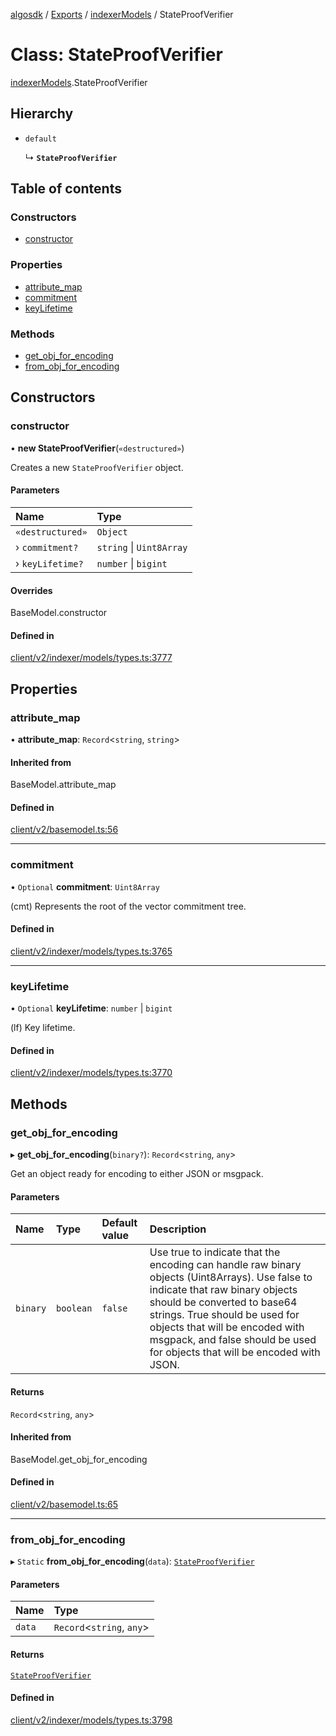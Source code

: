 [algosdk](../README.md) / [Exports](../modules.md) / [indexerModels](../modules/indexerModels.md) / StateProofVerifier

# Class: StateProofVerifier

[indexerModels](../modules/indexerModels.md).StateProofVerifier

## Hierarchy

- `default`

  ↳ **`StateProofVerifier`**

## Table of contents

### Constructors

- [constructor](indexerModels.StateProofVerifier.md#constructor)

### Properties

- [attribute\_map](indexerModels.StateProofVerifier.md#attribute_map)
- [commitment](indexerModels.StateProofVerifier.md#commitment)
- [keyLifetime](indexerModels.StateProofVerifier.md#keylifetime)

### Methods

- [get\_obj\_for\_encoding](indexerModels.StateProofVerifier.md#get_obj_for_encoding)
- [from\_obj\_for\_encoding](indexerModels.StateProofVerifier.md#from_obj_for_encoding)

## Constructors

### constructor

• **new StateProofVerifier**(`«destructured»`)

Creates a new `StateProofVerifier` object.

#### Parameters

| Name | Type |
| :------ | :------ |
| `«destructured»` | `Object` |
| › `commitment?` | `string` \| `Uint8Array` |
| › `keyLifetime?` | `number` \| `bigint` |

#### Overrides

BaseModel.constructor

#### Defined in

[client/v2/indexer/models/types.ts:3777](https://github.com/algorand/js-algorand-sdk/blob/13a5d73/src/client/v2/indexer/models/types.ts#L3777)

## Properties

### attribute\_map

• **attribute\_map**: `Record`<`string`, `string`\>

#### Inherited from

BaseModel.attribute\_map

#### Defined in

[client/v2/basemodel.ts:56](https://github.com/algorand/js-algorand-sdk/blob/13a5d73/src/client/v2/basemodel.ts#L56)

___

### commitment

• `Optional` **commitment**: `Uint8Array`

(cmt) Represents the root of the vector commitment tree.

#### Defined in

[client/v2/indexer/models/types.ts:3765](https://github.com/algorand/js-algorand-sdk/blob/13a5d73/src/client/v2/indexer/models/types.ts#L3765)

___

### keyLifetime

• `Optional` **keyLifetime**: `number` \| `bigint`

(lf) Key lifetime.

#### Defined in

[client/v2/indexer/models/types.ts:3770](https://github.com/algorand/js-algorand-sdk/blob/13a5d73/src/client/v2/indexer/models/types.ts#L3770)

## Methods

### get\_obj\_for\_encoding

▸ **get_obj_for_encoding**(`binary?`): `Record`<`string`, `any`\>

Get an object ready for encoding to either JSON or msgpack.

#### Parameters

| Name | Type | Default value | Description |
| :------ | :------ | :------ | :------ |
| `binary` | `boolean` | `false` | Use true to indicate that the encoding can handle raw binary objects (Uint8Arrays). Use false to indicate that raw binary objects should be converted to base64 strings. True should be used for objects that will be encoded with msgpack, and false should be used for objects that will be encoded with JSON. |

#### Returns

`Record`<`string`, `any`\>

#### Inherited from

BaseModel.get\_obj\_for\_encoding

#### Defined in

[client/v2/basemodel.ts:65](https://github.com/algorand/js-algorand-sdk/blob/13a5d73/src/client/v2/basemodel.ts#L65)

___

### from\_obj\_for\_encoding

▸ `Static` **from_obj_for_encoding**(`data`): [`StateProofVerifier`](indexerModels.StateProofVerifier.md)

#### Parameters

| Name | Type |
| :------ | :------ |
| `data` | `Record`<`string`, `any`\> |

#### Returns

[`StateProofVerifier`](indexerModels.StateProofVerifier.md)

#### Defined in

[client/v2/indexer/models/types.ts:3798](https://github.com/algorand/js-algorand-sdk/blob/13a5d73/src/client/v2/indexer/models/types.ts#L3798)
